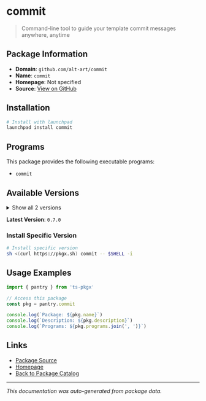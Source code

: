 # commit

> Command-line tool to guide your template commit messages anywhere, anytime

## Package Information

- **Domain**: `github.com/alt-art/commit`
- **Name**: `commit`
- **Homepage**: Not specified
- **Source**: [View on GitHub](https://github.com/pkgxdev/pantry/tree/main/projects/github.com/alt-art/commit/package.yml)

## Installation

```bash
# Install with launchpad
launchpad install commit
```

## Programs

This package provides the following executable programs:

- `commit`

## Available Versions

<details>
<summary>Show all 2 versions</summary>

- `0.7.0`, `0.6.0`

</details>

**Latest Version**: `0.7.0`

### Install Specific Version

```bash
# Install specific version
sh <(curl https://pkgx.sh) commit -- $SHELL -i
```

## Usage Examples

```typescript
import { pantry } from 'ts-pkgx'

// Access this package
const pkg = pantry.commit

console.log(`Package: ${pkg.name}`)
console.log(`Description: ${pkg.description}`)
console.log(`Programs: ${pkg.programs.join(', ')}`)
```

## Links

- [Package Source](https://github.com/pkgxdev/pantry/tree/main/projects/github.com/alt-art/commit/package.yml)
- [Homepage](#)
- [Back to Package Catalog](../../../package-catalog.md)

---

*This documentation was auto-generated from package data.*
